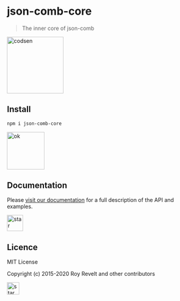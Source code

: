 # json-comb-core

> The inner core of json-comb

<img src="https://codsen.com/images/png-codsen-1.png" width="148" alt="codsen" align="center">

## Install

```bash
npm i json-comb-core
```

<img src="https://codsen.com/images/png-codsen-ok.png" width="98" alt="ok" align="center">

## Documentation

Please [visit our documentation](https://codsen.com/os/json-comb-core/) for a full description of the API and examples.

<img src="https://codsen.com/images/png-codsen-star.png" width="42" alt="star" align="center">

## Licence

MIT License

Copyright (c) 2015-2020 Roy Revelt and other contributors

<img src="https://codsen.com/images/png-codsen-star-small.png" width="32" alt="star" align="center">

